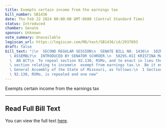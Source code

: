 ```yaml
---
title: Exempts certain income from the earnings tax
bill_number: SB1436
date: Thu Feb 22 2024 00:00:00 GMT-0600 (Central Standard Time)
status: Introduced
chamber: Senate
sponsor: Unknown
vote_summary: Unavailable
legiscan_url: https://legiscan.com/MO/text/SB1436/id/2937893
draft: false
bill_text: "|\n  SECOND REGULAR SESSION\n  SENATE BILL NO. 1436\n  102ND GENERA L\
  \ ASSEMBLY\n  INTRODUCED BY SENATOR SCHROER.\n  5829S.01I KRISTINA MARTIN, Secretary\n\
  \  AN ACT\n  To repeal section 92.130, RSMo, and to enact in lieu thereof one new\
  \ section relating to income\n  exempt from earnings tax.\n  Be it enacted by the\
  \ General Assembly of the State of Missouri, as follows:\n  1 Section A. Section\
  \ 92.130, RSMo, is repealed and one new"
---
```

Exempts certain income from the earnings tax

---

## Read Full Bill Text

You can view the full text [here](https://legiscan.com/MO/text/SB1436/id/2937893).
